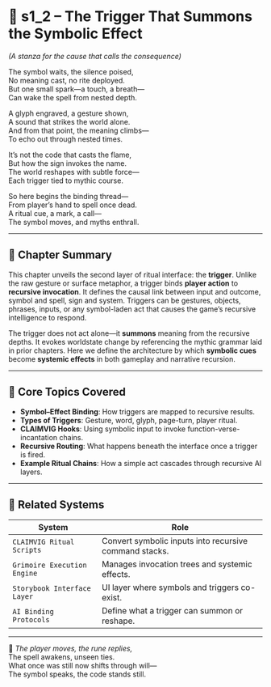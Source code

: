 <!-- Save to: shagi_archives/appendices/appendix_k_grimoire/part_03_the_ritual_interface/s1_2_the_trigger_that_summons_the_symbolic_effect.md -->

# 📘 s1_2 – The Trigger That Summons the Symbolic Effect  
*(A stanza for the cause that calls the consequence)*

The symbol waits, the silence poised,  
No meaning cast, no rite deployed.  
But one small spark—a touch, a breath—  
Can wake the spell from nested depth.  

A glyph engraved, a gesture shown,  
A sound that strikes the world alone.  
And from that point, the meaning climbs—  
To echo out through nested times.  

It’s not the code that casts the flame,  
But how the sign invokes the name.  
The world reshapes with subtle force—  
Each trigger tied to mythic course.  

So here begins the binding thread—  
From player’s hand to spell once dead.  
A ritual cue, a mark, a call—  
The symbol moves, and myths enthrall.

---

## 🧭 Chapter Summary  

This chapter unveils the second layer of ritual interface: the **trigger**. Unlike the raw gesture or surface metaphor, a trigger binds **player action** to **recursive invocation**. It defines the causal link between input and outcome, symbol and spell, sign and system. Triggers can be gestures, objects, phrases, inputs, or any symbol-laden act that causes the game’s recursive intelligence to respond.

The trigger does not act alone—it **summons** meaning from the recursive depths. It evokes worldstate change by referencing the mythic grammar laid in prior chapters. Here we define the architecture by which **symbolic cues** become **systemic effects** in both gameplay and narrative recursion.

---

## 🔮 Core Topics Covered  

- **Symbol–Effect Binding**: How triggers are mapped to recursive results.  
- **Types of Triggers**: Gesture, word, glyph, page-turn, player ritual.  
- **CLAIMVIG Hooks**: Using symbolic input to invoke function-verse-incantation chains.  
- **Recursive Routing**: What happens beneath the interface once a trigger is fired.  
- **Example Ritual Chains**: How a simple act cascades through recursive AI layers.  

---

## 🧰 Related Systems  

| System | Role |
|--------|------|
| `CLAIMVIG Ritual Scripts` | Convert symbolic inputs into recursive command stacks. |
| `Grimoire Execution Engine` | Manages invocation trees and systemic effects. |
| `Storybook Interface Layer` | UI layer where symbols and triggers co-exist. |
| `AI Binding Protocols` | Define what a trigger can summon or reshape. |

---

📜 *The player moves, the rune replies,*  
The spell awakens, unseen ties.  
What once was still now shifts through will—  
The symbol speaks, the code stands still.
